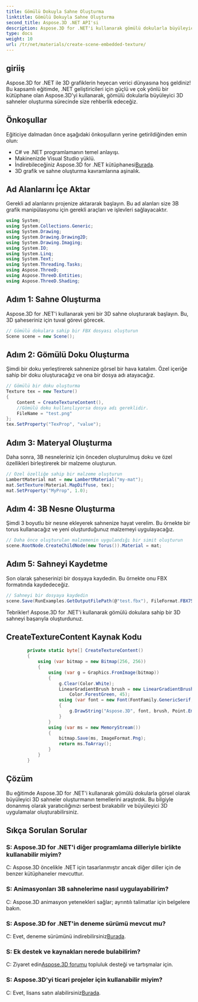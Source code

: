```yaml
---
title: Gömülü Dokuyla Sahne Oluşturma
linktitle: Gömülü Dokuyla Sahne Oluşturma
second_title: Aspose.3D .NET API'si
description: Aspose.3D for .NET'i kullanarak gömülü dokularla büyüleyici 3D sahneler oluşturun. Çarpıcı sonuçlar için adım adım kılavuzumuzu izleyin.
type: docs
weight: 10
url: /tr/net/materials/create-scene-embedded-texture/
---
```

## giriiş
Aspose.3D for .NET ile 3D grafiklerin heyecan verici dünyasına hoş geldiniz! Bu kapsamlı eğitimde, .NET geliştiricileri için güçlü ve çok yönlü bir kütüphane olan Aspose.3D'yi kullanarak, gömülü dokularla büyüleyici 3D sahneler oluşturma sürecinde size rehberlik edeceğiz.
## Önkoşullar
Eğiticiye dalmadan önce aşağıdaki önkoşulların yerine getirildiğinden emin olun:
- C# ve .NET programlamanın temel anlayışı.
- Makinenizde Visual Studio yüklü.
-  İndirebileceğiniz Aspose.3D for .NET kütüphanesi[Burada](https://releases.aspose.com/3d/net/).
- 3D grafik ve sahne oluşturma kavramlarına aşinalık.
## Ad Alanlarını İçe Aktar
Gerekli ad alanlarını projenize aktararak başlayın. Bu ad alanları size 3B grafik manipülasyonu için gerekli araçları ve işlevleri sağlayacaktır.
```csharp
using System;
using System.Collections.Generic;
using System.Drawing;
using System.Drawing.Drawing2D;
using System.Drawing.Imaging;
using System.IO;
using System.Linq;
using System.Text;
using System.Threading.Tasks;
using Aspose.ThreeD;
using Aspose.ThreeD.Entities;
using Aspose.ThreeD.Shading;
```
## Adım 1: Sahne Oluşturma
Aspose.3D for .NET'i kullanarak yeni bir 3D sahne oluşturarak başlayın. Bu, 3D şaheseriniz için tuval görevi görecek.
```csharp
// Gömülü dokulara sahip bir FBX dosyası oluşturun
Scene scene = new Scene();
```
## Adım 2: Gömülü Doku Oluşturma
Şimdi bir doku yerleştirerek sahnenize görsel bir hava katalım. Özel içeriğe sahip bir doku oluşturacağız ve ona bir dosya adı atayacağız.
```csharp
// Gömülü bir doku oluşturma
Texture tex = new Texture()
{
    Content = CreateTextureContent(),
    //Gömülü doku kullanılıyorsa dosya adı gereklidir.
    FileName = "test.png"
};
tex.SetProperty("TexProp", "value");
```
## Adım 3: Materyal Oluşturma
Daha sonra, 3B nesneleriniz için önceden oluşturulmuş doku ve özel özellikleri birleştirerek bir malzeme oluşturun.
```csharp
// Özel özelliğe sahip bir malzeme oluşturun
LambertMaterial mat = new LambertMaterial("my-mat");
mat.SetTexture(Material.MapDiffuse, tex);
mat.SetProperty("MyProp", 1.0);
```
## Adım 4: 3B Nesne Oluşturma
Şimdi 3 boyutlu bir nesne ekleyerek sahnenize hayat verelim. Bu örnekte bir torus kullanacağız ve yeni oluşturduğunuz malzemeyi uygulayacağız.
```csharp
// Daha önce oluşturulan malzemenin uygulandığı bir simit oluşturun
scene.RootNode.CreateChildNode(new Torus()).Material = mat;
```
## Adım 5: Sahneyi Kaydetme
Son olarak şaheserinizi bir dosyaya kaydedin. Bu örnekte onu FBX formatında kaydedeceğiz.
```csharp
// Sahneyi bir dosyaya kaydedin
scene.Save(RunExamples.GetOutputFilePath(@"test.fbx"), FileFormat.FBX7500ASCII);
```
Tebrikler! Aspose.3D for .NET'i kullanarak gömülü dokulara sahip bir 3D sahneyi başarıyla oluşturdunuz.
## CreateTextureContent Kaynak Kodu
```csharp
        private static byte[] CreateTextureContent()
        {
            using (var bitmap = new Bitmap(256, 256))
            {
                using (var g = Graphics.FromImage(bitmap))
                {
                    g.Clear(Color.White);
                    LinearGradientBrush brush = new LinearGradientBrush(new Rectangle(0, 0, 128, 128), Color.Moccasin,
                        Color.ForestGreen, 45);
                    using (var font = new Font(FontFamily.GenericSerif, 40))
                    {
                        g.DrawString("Aspose.3D", font, brush, Point.Empty);
                    }
                }
                using (var ms = new MemoryStream())
                {
                    bitmap.Save(ms, ImageFormat.Png);
                    return ms.ToArray();
                }
            }
        }
```
## Çözüm
Bu eğitimde Aspose.3D for .NET'i kullanarak gömülü dokularla görsel olarak büyüleyici 3D sahneler oluşturmanın temellerini araştırdık. Bu bilgiyle donanmış olarak yaratıcılığınızı serbest bırakabilir ve büyüleyici 3D uygulamalar oluşturabilirsiniz.

## Sıkça Sorulan Sorular

### S: Aspose.3D for .NET'i diğer programlama dilleriyle birlikte kullanabilir miyim?
C: Aspose.3D öncelikle .NET için tasarlanmıştır ancak diğer diller için de benzer kütüphaneler mevcuttur.
### S: Animasyonları 3B sahnelerime nasıl uygulayabilirim?
C: Aspose.3D animasyon yetenekleri sağlar; ayrıntılı talimatlar için belgelere bakın.
### S: Aspose.3D for .NET'in deneme sürümü mevcut mu?
 C: Evet, deneme sürümünü indirebilirsiniz[Burada](https://releases.aspose.com/).
### S: Ek destek ve kaynakları nerede bulabilirim?
 C: Ziyaret edin[Aspose.3D forumu](https://forum.aspose.com/c/3d/18) topluluk desteği ve tartışmalar için.
### S: Aspose.3D'yi ticari projeler için kullanabilir miyim?
 C: Evet, lisans satın alabilirsiniz[Burada](https://purchase.aspose.com/buy).
